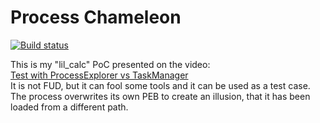 Process Chameleon
==========
[![Build status](https://ci.appveyor.com/api/projects/status/dyfcno8k1ftkh5ie?svg=true)](https://ci.appveyor.com/project/hasherezade/process-chameleon)

This is my "lil_calc" PoC presented on the video:<br/>
[Test with ProcessExplorer vs TaskManager](https://www.youtube.com/watch?v=S3iCZ3BKkLk)<br/>
It is not FUD, but it can fool some tools and it can be used as a test case.</br>
The process overwrites its own PEB to create an illusion, that it has been loaded from a different path.
